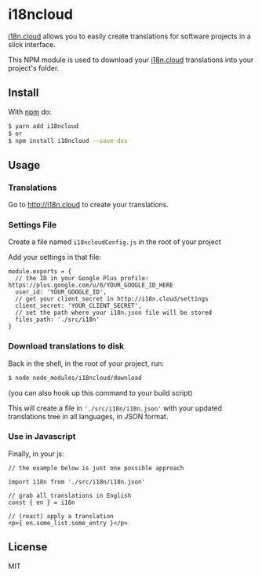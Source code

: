 # i18ncloud

[i18n.cloud](http://i18n.cloud) allows you to easily create translations for software projects in a slick interface.

This NPM module is used to download your [i18n.cloud](http://i18n.cloud) translations into your project's folder.

## Install

With [npm](http://npmjs.org) do:

```bash
$ yarn add i18ncloud
$ or
$ npm install i18ncloud --save-dev
```

## Usage

### Translations

Go to http://i18n.cloud to create your translations.

### Settings File

Create a file named `i18ncloudConfig.js` in the root of your project

Add your settings in that file:

    module.exports = {
      // the ID in your Google Plus profile: https://plus.google.com/u/0/YOUR_GOOGLE_ID_HERE
      user_id: 'YOUR_GOOGLE_ID',
      // get your client_secret in http://i18n.cloud/settings
      client_secret: 'YOUR_CLIENT_SECRET',
      // set the path where your i18n.json file will be stored
      files_path: './src/i18n'
    }

### Download translations to disk

Back in the shell, in the root of your project, run:

```bash
$ node node_modules/i18ncloud/download
```

(you can also hook up this command to your build script)

This will create a file in `'./src/i18n/i18n.json'` with your updated translations tree in all languages, in JSON format.

### Use in Javascript

Finally, in your js:

    // the example below is just one possible approach

    import i18n from './src/i18n/i18n.json'

    // grab all translations in English
    const { en } = i18n

    // (react) apply a translation
    <p>{ en.some_list.some_entry }</p>

## License

MIT
